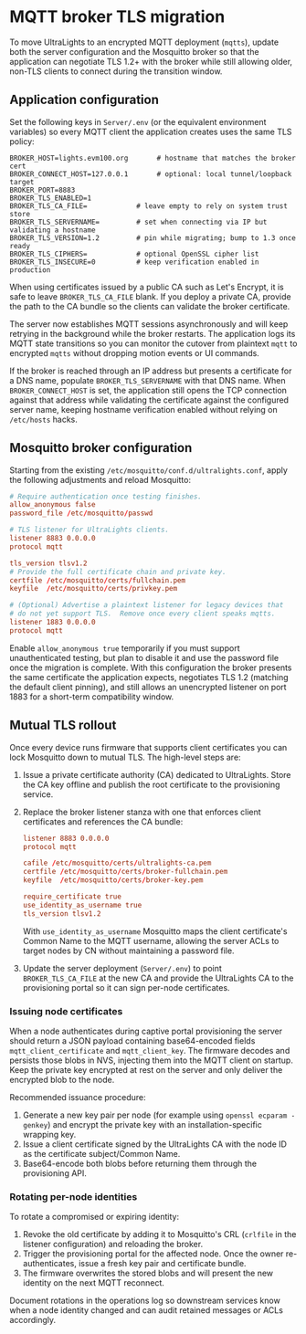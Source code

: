 # MQTT broker TLS migration

To move UltraLights to an encrypted MQTT deployment (`mqtts`), update both the
server configuration and the Mosquitto broker so that the application can
negotiate TLS 1.2+ with the broker while still allowing older, non-TLS clients
to connect during the transition window.

## Application configuration

Set the following keys in `Server/.env` (or the equivalent environment
variables) so every MQTT client the application creates uses the same TLS
policy:

```dotenv
BROKER_HOST=lights.evm100.org       # hostname that matches the broker cert
BROKER_CONNECT_HOST=127.0.0.1       # optional: local tunnel/loopback target
BROKER_PORT=8883
BROKER_TLS_ENABLED=1
BROKER_TLS_CA_FILE=            # leave empty to rely on system trust store
BROKER_TLS_SERVERNAME=         # set when connecting via IP but validating a hostname
BROKER_TLS_VERSION=1.2         # pin while migrating; bump to 1.3 once ready
BROKER_TLS_CIPHERS=            # optional OpenSSL cipher list
BROKER_TLS_INSECURE=0          # keep verification enabled in production
```

When using certificates issued by a public CA such as Let's Encrypt, it is safe
to leave `BROKER_TLS_CA_FILE` blank.  If you deploy a private CA, provide the
path to the CA bundle so the clients can validate the broker certificate.

The server now establishes MQTT sessions asynchronously and will keep retrying
in the background while the broker restarts.  The application logs its MQTT
state transitions so you can monitor the cutover from plaintext `mqtt` to
encrypted `mqtts` without dropping motion events or UI commands.

If the broker is reached through an IP address but presents a certificate for a
DNS name, populate `BROKER_TLS_SERVERNAME` with that DNS name. When
`BROKER_CONNECT_HOST` is set, the application still opens the TCP connection
against that address while validating the certificate against the configured
server name, keeping hostname verification enabled without relying on
`/etc/hosts` hacks.

## Mosquitto broker configuration

Starting from the existing `/etc/mosquitto/conf.d/ultralights.conf`, apply the
following adjustments and reload Mosquitto:

```conf
# Require authentication once testing finishes.
allow_anonymous false
password_file /etc/mosquitto/passwd

# TLS listener for UltraLights clients.
listener 8883 0.0.0.0
protocol mqtt

tls_version tlsv1.2
# Provide the full certificate chain and private key.
certfile /etc/mosquitto/certs/fullchain.pem
keyfile  /etc/mosquitto/certs/privkey.pem

# (Optional) Advertise a plaintext listener for legacy devices that
# do not yet support TLS.  Remove once every client speaks mqtts.
listener 1883 0.0.0.0
protocol mqtt
```

Enable `allow_anonymous true` temporarily if you must support unauthenticated
testing, but plan to disable it and use the password file once the migration is
complete.  With this configuration the broker presents the same certificate the
application expects, negotiates TLS 1.2 (matching the default client pinning),
and still allows an unencrypted listener on port 1883 for a short-term
compatibility window.

## Mutual TLS rollout

Once every device runs firmware that supports client certificates you can lock
Mosquitto down to mutual TLS. The high-level steps are:

1. Issue a private certificate authority (CA) dedicated to UltraLights. Store
   the CA key offline and publish the root certificate to the provisioning
   service.
2. Replace the broker listener stanza with one that enforces client
   certificates and references the CA bundle:

   ```conf
   listener 8883 0.0.0.0
   protocol mqtt

   cafile /etc/mosquitto/certs/ultralights-ca.pem
   certfile /etc/mosquitto/certs/broker-fullchain.pem
   keyfile  /etc/mosquitto/certs/broker-key.pem

   require_certificate true
   use_identity_as_username true
   tls_version tlsv1.2
   ```

   With `use_identity_as_username` Mosquitto maps the client certificate's
   Common Name to the MQTT username, allowing the server ACLs to target nodes by
   CN without maintaining a password file.

3. Update the server deployment (`Server/.env`) to point
   `BROKER_TLS_CA_FILE` at the new CA and provide the UltraLights CA to the
   provisioning portal so it can sign per-node certificates.

### Issuing node certificates

When a node authenticates during captive portal provisioning the server should
return a JSON payload containing base64-encoded fields `mqtt_client_certificate`
and `mqtt_client_key`. The firmware decodes and persists those blobs in NVS,
injecting them into the MQTT client on startup. Keep the private key encrypted
at rest on the server and only deliver the encrypted blob to the node.

Recommended issuance procedure:

1. Generate a new key pair per node (for example using `openssl ecparam -genkey`)
   and encrypt the private key with an installation-specific wrapping key.
2. Issue a client certificate signed by the UltraLights CA with the node ID as
   the certificate subject/Common Name.
3. Base64-encode both blobs before returning them through the provisioning API.

### Rotating per-node identities

To rotate a compromised or expiring identity:

1. Revoke the old certificate by adding it to Mosquitto's CRL (`crlfile` in the
   listener configuration) and reloading the broker.
2. Trigger the provisioning portal for the affected node. Once the owner
   re-authenticates, issue a fresh key pair and certificate bundle.
3. The firmware overwrites the stored blobs and will present the new identity on
   the next MQTT reconnect.

Document rotations in the operations log so downstream services know when a
node identity changed and can audit retained messages or ACLs accordingly.
